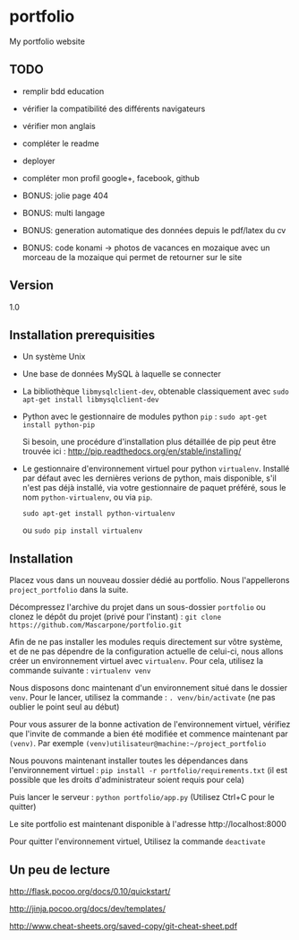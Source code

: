 # portfolio
My portfolio website


## TODO

- remplir bdd education
- vérifier la compatibilité des différents navigateurs
- vérifier mon anglais
- compléter le readme
- deployer 
- compléter mon profil google+, facebook, github

- BONUS: jolie page 404
- BONUS: multi langage
- BONUS: generation automatique des données depuis le pdf/latex du cv
- BONUS: code konami -> photos de vacances en mozaique avec un morceau de la mozaique qui permet de retourner sur le site

## Version

1.0

## Installation prerequisities

* Un système Unix

* Une base de données MySQL à laquelle se connecter

* La bibliothèque `libmysqlclient-dev`, obtenable classiquement avec `sudo apt-get install libmysqlclient-dev`

* Python avec le gestionnaire de modules python `pip` : `sudo apt-get install python-pip`

  Si besoin, une procédure d'installation plus détaillée de pip peut être trouvée ici : http://pip.readthedocs.org/en/stable/installing/

* Le gestionnaire d'environnement virtuel pour python `virtualenv`. Installé par défaut avec les dernières verions de python, mais disponible, s'il n'est pas déjà installé, via votre gestionnaire de paquet préféré, sous le nom `python-virtualenv`, ou via `pip`.

  `sudo apt-get install python-virtualenv`

  ou `sudo pip install virtualenv`

## Installation

Placez vous dans un nouveau dossier dédié au portfolio. Nous l'appellerons `project_portfolio` dans la suite.

Décompressez l'archive du projet dans un sous-dossier `portfolio` ou clonez le dépôt du projet (privé pour l'instant) : `git clone https://github.com/Mascarpone/portfolio.git`

Afin de ne pas installer les modules requis directement sur vôtre système, et de ne pas dépendre de la configuration actuelle de celui-ci, nous allons créer un environnement virtuel avec `virtualenv`. Pour cela, utilisez la commande suivante : `virtualenv venv`

Nous disposons donc maintenant d'un environnement situé dans le dossier `venv`. Pour le lancer, utilisez la commande : `. venv/bin/activate` (ne pas oublier le point seul au début)

Pour vous assurer de la bonne activation de l'environnement virtuel, vérifiez que l'invite de commande a bien été modifiée et commence maintenant par `(venv)`. Par exemple `(venv)utilisateur@machine:~/project_portfolio`

Nous pouvons maintenant installer toutes les dépendances dans l'environnement virtuel : `pip install -r portfolio/requirements.txt` (il est possible que les droits d'administrateur soient requis pour cela)

Puis lancer le serveur : `python portfolio/app.py` (Utilisez Ctrl+C pour le quitter)

Le site portfolio est maintenant disponible à l'adresse http://localhost:8000

Pour quitter l'environnement virtuel, Utilisez la commande `deactivate`


## Un peu de lecture

http://flask.pocoo.org/docs/0.10/quickstart/

http://jinja.pocoo.org/docs/dev/templates/

http://www.cheat-sheets.org/saved-copy/git-cheat-sheet.pdf